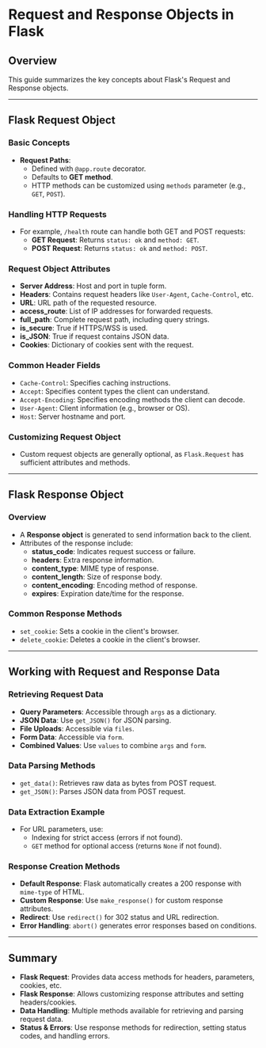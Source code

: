 # Request and Response Objects in Flask

## Overview
This guide summarizes the key concepts about Flask's Request and Response objects.

---

## Flask Request Object

### Basic Concepts
- **Request Paths**:
  - Defined with `@app.route` decorator.
  - Defaults to **GET method**.
  - HTTP methods can be customized using `methods` parameter (e.g., `GET`, `POST`).

### Handling HTTP Requests
- For example, `/health` route can handle both GET and POST requests:
  - **GET Request**: Returns `status: ok` and `method: GET`.
  - **POST Request**: Returns `status: ok` and `method: POST`.

### Request Object Attributes
- **Server Address**: Host and port in tuple form.
- **Headers**: Contains request headers like `User-Agent`, `Cache-Control`, etc.
- **URL**: URL path of the requested resource.
- **access_route**: List of IP addresses for forwarded requests.
- **full_path**: Complete request path, including query strings.
- **is_secure**: True if HTTPS/WSS is used.
- **is_JSON**: True if request contains JSON data.
- **Cookies**: Dictionary of cookies sent with the request.

### Common Header Fields
- `Cache-Control`: Specifies caching instructions.
- `Accept`: Specifies content types the client can understand.
- `Accept-Encoding`: Specifies encoding methods the client can decode.
- `User-Agent`: Client information (e.g., browser or OS).
- `Host`: Server hostname and port.

### Customizing Request Object
- Custom request objects are generally optional, as `Flask.Request` has sufficient attributes and methods.

---

## Flask Response Object

### Overview
- A **Response object** is generated to send information back to the client.
- Attributes of the response include:
  - **status_code**: Indicates request success or failure.
  - **headers**: Extra response information.
  - **content_type**: MIME type of response.
  - **content_length**: Size of response body.
  - **content_encoding**: Encoding method of response.
  - **expires**: Expiration date/time for the response.

### Common Response Methods
- `set_cookie`: Sets a cookie in the client's browser.
- `delete_cookie`: Deletes a cookie in the client's browser.

---

## Working with Request and Response Data

### Retrieving Request Data
- **Query Parameters**: Accessible through `args` as a dictionary.
- **JSON Data**: Use `get_JSON()` for JSON parsing.
- **File Uploads**: Accessible via `files`.
- **Form Data**: Accessible via `form`.
- **Combined Values**: Use `values` to combine `args` and `form`.

### Data Parsing Methods
- `get_data()`: Retrieves raw data as bytes from POST request.
- `get_JSON()`: Parses JSON data from POST request.

### Data Extraction Example
- For URL parameters, use:
  - Indexing for strict access (errors if not found).
  - `GET` method for optional access (returns `None` if not found).

### Response Creation Methods
- **Default Response**: Flask automatically creates a 200 response with `mime-type` of HTML.
- **Custom Response**: Use `make_response()` for custom response attributes.
- **Redirect**: Use `redirect()` for 302 status and URL redirection.
- **Error Handling**: `abort()` generates error responses based on conditions.

---

## Summary
- **Flask Request**: Provides data access methods for headers, parameters, cookies, etc.
- **Flask Response**: Allows customizing response attributes and setting headers/cookies.
- **Data Handling**: Multiple methods available for retrieving and parsing request data.
- **Status & Errors**: Use response methods for redirection, setting status codes, and handling errors.
